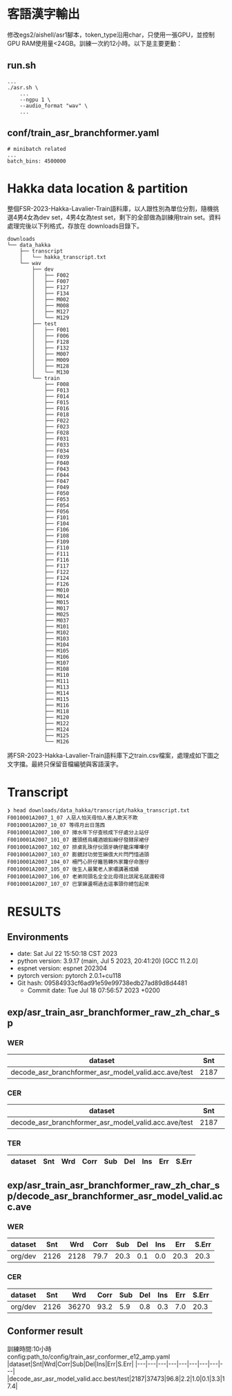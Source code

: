 # 客語漢字輸出

修改egs2/aishell/asr1腳本，token_type沿用char，只使用一張GPU，並控制GPU RAM使用量<24GB。訓練一次約12小時。以下是主要更動：

## run.sh
```
...
./asr.sh \
    ...
    --ngpu 1 \
    --audio_format "wav" \
    ...
```

## conf/train_asr_branchformer.yaml
```
# minibatch related
...
batch_bins: 4500000
```

# Hakka data location & partition

整個FSR-2023-Hakka-Lavalier-Train語料庫，以人跟性別為單位分割，隨機挑選4男4女為dev set，4男4女為test set，剩下的全部做為訓練用train set。資料處理完後以下列格式，存放在 downloads目錄下。

```
downloads
└── data_hakka
    ├── transcript
    │   └── hakka_transcript.txt
    └── wav
        ├── dev
        │   ├── F002
        │   ├── F007
        │   ├── F127
        │   ├── F134
        │   ├── M002
        │   ├── M008
        │   ├── M127
        │   └── M129
        ├── test
        │   ├── F001
        │   ├── F006
        │   ├── F128
        │   ├── F132
        │   ├── M007
        │   ├── M009
        │   ├── M128
        │   └── M130
        └── train
            ├── F008
            ├── F013
            ├── F014
            ├── F015
            ├── F016
            ├── F018
            ├── F022
            ├── F023
            ├── F028
            ├── F031
            ├── F033
            ├── F034
            ├── F039
            ├── F040
            ├── F043
            ├── F044
            ├── F047
            ├── F049
            ├── F050
            ├── F053
            ├── F054
            ├── F056
            ├── F101
            ├── F104
            ├── F106
            ├── F108
            ├── F109
            ├── F110
            ├── F111
            ├── F116
            ├── F117
            ├── F122
            ├── F124
            ├── F126
            ├── M010
            ├── M014
            ├── M015
            ├── M017
            ├── M025
            ├── M037
            ├── M101
            ├── M102
            ├── M103
            ├── M104
            ├── M105
            ├── M106
            ├── M107
            ├── M108
            ├── M110
            ├── M111
            ├── M113
            ├── M114
            ├── M115
            ├── M116
            ├── M118
            ├── M120
            ├── M122
            ├── M124
            ├── M125
            └── M126
```

將FSR-2023-Hakka-Lavalier-Train語料庫下之train.csv檔案，處理成如下圖之文字擋。最終只保留音檔編號與客語漢字。

# Transcript
```
❯ head downloads/data_hakka/transcript/hakka_transcript.txt
F0010001A2007_1_07 人惡人怕天毋怕人善人欺天不欺
F0010001A2007_10_07 等得月出日落西
F0010001A2007_100_07 撙水年下仔查核成下仔處分上站仔
F0010001A2007_101_07 鑊頭搭烏蠅酒娘鉛線仔發酵尿裙仔
F0010001A2007_102_07 排桌乳珠仔伙頭牙确仔籠床嗶嗶仔
F0010001A2007_103_07 膨鏡討功勞笠嫲偎大片閂門惜過頭
F0010001A2007_104_07 柵門心肝仔籬笆轉外家籮仔命團仔
F0010001A2007_105_07 後生人最驚老人家噥講著成績
F0010001A2007_106_07 老弟同頭名全全比毋得比該尾名就還較得
F0010001A2007_107_07 巴掌嫲盪啊過去這事頭你總包起來
```

# RESULTS
## Environments
- date: Sat Jul 22 15:50:18 CST 2023
- python version: 3.9.17 (main, Jul  5 2023, 20:41:20)  [GCC 11.2.0]
- espnet version: espnet 202304
- pytorch version: pytorch 2.0.1+cu118
- Git hash: 09584933cf6ad91e59e99738edb27ad89d8d4481
  - Commit date: Tue Jul 18 07:56:57 2023 +0200

## exp/asr_train_asr_branchformer_raw_zh_char_sp
### WER

|dataset|Snt|Wrd|Corr|Sub|Del|Ins|Err|S.Err|
|---|---|---|---|---|---|---|---|---|
|decode_asr_branchformer_asr_model_valid.acc.ave/test|2187|2187|82.2|17.8|0.0|0.0|17.8|17.8|

### CER

|dataset|Snt|Wrd|Corr|Sub|Del|Ins|Err|S.Err|
|---|---|---|---|---|---|---|---|---|
|decode_asr_branchformer_asr_model_valid.acc.ave/test|2187|37473|94.1|5.0|0.9|0.2|6.1|17.8|

### TER

|dataset|Snt|Wrd|Corr|Sub|Del|Ins|Err|S.Err|
|---|---|---|---|---|---|---|---|---|
## exp/asr_train_asr_branchformer_raw_zh_char_sp/decode_asr_branchformer_asr_model_valid.acc.ave
### WER

|dataset|Snt|Wrd|Corr|Sub|Del|Ins|Err|S.Err|
|---|---|---|---|---|---|---|---|---|
|org/dev|2126|2128|79.7|20.3|0.1|0.0|20.3|20.3|

### CER

|dataset|Snt|Wrd|Corr|Sub|Del|Ins|Err|S.Err|
|---|---|---|---|---|---|---|---|---|
|org/dev|2126|36270|93.2|5.9|0.8|0.3|7.0|20.3|  

## Conformer result  
訓練時間:10小時  
config:path_to/config/train_asr_conformer_e12_amp.yaml  
|dataset|Snt|Wrd|Corr|Sub|Del|Ins|Err|S.Err|
|---|---|---|---|---|---|---|---|---|
|decode_asr_asr_model_valid.acc.best/test|2187|37473|96.8|2.2|1.0|0.1|3.3|17.4|
